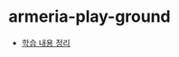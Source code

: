 # armeria-play-ground
- [학습 내용 정리](https://github.com/tomatophobia/armeria-playground/wiki/I-Learned)
